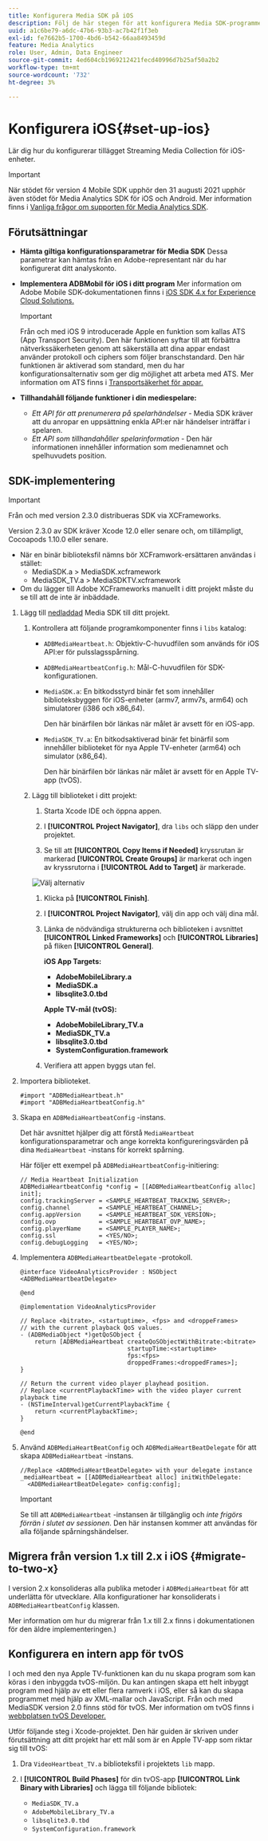 ```yaml
---
title: Konfigurera Media SDK på iOS
description: Följ de här stegen för att konfigurera Media SDK-programmet på iOS.
uuid: a1c6be79-a6dc-47b6-93b3-ac7b42f1f3eb
exl-id: fe7662b5-1700-4bd6-b542-66aa8493459d
feature: Media Analytics
role: User, Admin, Data Engineer
source-git-commit: 4ed604cb1969212421fecd40996d7b25af50a2b2
workflow-type: tm+mt
source-wordcount: '732'
ht-degree: 3%

---
```


# Konfigurera iOS{#set-up-ios}

Lär dig hur du konfigurerar tillägget Streaming Media Collection för iOS-enheter.

>[!IMPORTANT]
>
>När stödet för version 4 Mobile SDK upphör den 31 augusti 2021 upphör även stödet för Media Analytics SDK för iOS och Android.  Mer information finns i [Vanliga frågor om supporten för Media Analytics SDK](/help/additional-resources/end-of-support-faqs.md).

## Förutsättningar

* **Hämta giltiga konfigurationsparametrar för Media SDK**
Dessa parametrar kan hämtas från en Adobe-representant när du har konfigurerat ditt analyskonto.
* **Implementera ADBMobil för iOS i ditt program**
Mer information om Adobe Mobile SDK-dokumentationen finns i [iOS SDK 4.x for Experience Cloud Solutions.](https://experienceleague.adobe.com/docs/mobile-services/ios/overview.html)

  >[!IMPORTANT]
  >
  >Från och med iOS 9 introducerade Apple en funktion som kallas ATS (App Transport Security). Den här funktionen syftar till att förbättra nätverkssäkerheten genom att säkerställa att dina appar endast använder protokoll och ciphers som följer branschstandard. Den här funktionen är aktiverad som standard, men du har konfigurationsalternativ som ger dig möjlighet att arbeta med ATS. Mer information om ATS finns i [Transportsäkerhet för appar.](https://experienceleague.adobe.com/docs/mobile-services/ios/config-ios/app-transport-security.html)

* **Tillhandahåll följande funktioner i din mediespelare:**

   * _Ett API för att prenumerera på spelarhändelser_ - Media SDK kräver att du anropar en uppsättning enkla API:er när händelser inträffar i spelaren.
   * _Ett API som tillhandahåller spelarinformation_ - Den här informationen innehåller information som medienamnet och spelhuvudets position.

## SDK-implementering

>[!IMPORTANT]
>
>Från och med version 2.3.0 distribueras SDK via XCFrameworks.
>
>Version 2.3.0 av SDK kräver Xcode 12.0 eller senare och, om tillämpligt, Cocoapods 1.10.0 eller senare.

* När en binär biblioteksfil nämns bör XCFramwork-ersättaren användas i stället:
   * MediaSDK.a > MediaSDK.xcframework
   * MediaSDK_TV.a > MediaSDKTV.xcframework
* Om du lägger till Adobe XCFrameworks manuellt i ditt projekt måste du se till att de inte är inbäddade.

1. Lägg till [nedladdad](/help/getting-started/download-sdks.md) Media SDK till ditt projekt.

   1. Kontrollera att följande programkomponenter finns i `libs` katalog:

      * `ADBMediaHeartbeat.h`: Objektiv-C-huvudfilen som används för iOS API:er för pulsslagsspårning.
      * `ADBMediaHeartbeatConfig.h`: Mål-C-huvudfilen för SDK-konfigurationen.
      * `MediaSDK.a`: En bitkodsstyrd binär fet som innehåller biblioteksbyggen för iOS-enheter (armv7, armv7s, arm64) och simulatorer (i386 och x86_64).

        Den här binärfilen bör länkas när målet är avsett för en iOS-app.

      * `MediaSDK_TV.a`: En bitkodsaktiverad binär fet binärfil som innehåller biblioteket för nya Apple TV-enheter (arm64) och simulator (x86_64).

        Den här binärfilen bör länkas när målet är avsett för en Apple TV-app (tvOS).

   1. Lägg till biblioteket i ditt projekt:

      1. Starta Xcode IDE och öppna appen.
      1. I **[!UICONTROL Project Navigator]**, dra `libs` och släpp den under projektet.

      1. Se till att **[!UICONTROL Copy Items if Needed]** kryssrutan är markerad **[!UICONTROL Create Groups]** är markerat och ingen av kryssrutorna i **[!UICONTROL Add to Target]** är markerade.

      ![Välj alternativ](assets/choose-options_ios.png)

      1. Klicka på **[!UICONTROL Finish]**.
      1. I **[!UICONTROL Project Navigator]**, välj din app och välj dina mål.
      1. Länka de nödvändiga strukturerna och biblioteken i avsnittet **[!UICONTROL Linked Frameworks]** och **[!UICONTROL Libraries]** på fliken **[!UICONTROL General]**.

         **iOS App Targets:**

         * **AdobeMobileLibrary.a**
         * **MediaSDK.a**
         * **libsqlite3.0.tbd**

         **Apple TV-mål (tvOS):**

         * **AdobeMobileLibrary_TV.a**
         * **MediaSDK_TV.a**
         * **libsqlite3.0.tbd**
         * **SystemConfiguration.framework**

      1. Verifiera att appen byggs utan fel.

1. Importera biblioteket.

   ```
   #import "ADBMediaHeartbeat.h"
   #import "ADBMediaHeartbeatConfig.h"
   ```

1. Skapa en `ADBMediaHeartbeatConfig` -instans.

   Det här avsnittet hjälper dig att förstå `MediaHeartbeat` konfigurationsparametrar och ange korrekta konfigureringsvärden på dina `MediaHeartbeat` -instans för korrekt spårning.

   Här följer ett exempel på `ADBMediaHeartbeatConfig`-initiering:

   ```
   // Media Heartbeat Initialization
   ADBMediaHeartbeatConfig *config = [[ADBMediaHeartbeatConfig alloc] init];
   config.trackingServer = <SAMPLE_HEARTBEAT_TRACKING_SERVER>;
   config.channel        = <SAMPLE_HEARTBEAT_CHANNEL>;
   config.appVersion     = <SAMPLE_HEARTBEAT_SDK_VERSION>;
   config.ovp            = <SAMPLE_HEARTBEAT_OVP_NAME>;
   config.playerName     = <SAMPLE_PLAYER_NAME>;
   config.ssl            = <YES/NO>;
   config.debugLogging   = <YES/NO>;
   ```

1. Implementera `ADBMediaHeartbeatDelegate` -protokoll.

   ```
   @interface VideoAnalyticsProvider : NSObject <ADBMediaHeartbeatDelegate>
   
   @end
   
   @implementation VideoAnalyticsProvider
   
   // Replace <bitrate>, <startuptime>, <fps> and <droppeFrames>  
   // with the current playback QoS values.
   - (ADBMediaObject *)getQoSObject {
       return [ADBMediaHeartbeat createQoSObjectWithBitrate:<bitrate>  
                                 startupTime:<startuptime>   
                                 fps:<fps>  
                                 droppedFrames:<droppedFrames>];
   }
   
   // Return the current video player playhead position.
   // Replace <currentPlaybackTime> with the video player current playback time
   - (NSTimeInterval)getCurrentPlaybackTime {
       return <currentPlaybackTime>;
   }
   
   @end
   ```

1. Använd `ADBMediaHeartBeatConfig` och `ADBMediaHeartBeatDelegate` för att skapa `ADBMediaHeartbeat` -instans.

   ```
   //Replace <ADBMediaHeartBeatDelegate> with your delegate instance
   _mediaHeartbeat = [[ADBMediaHeartbeat alloc] initWithDelegate:
     <ADBMediaHeartBeatDelegate> config:config];
   ```

   >[!IMPORTANT]
   >
   >Se till att `ADBMediaHeartbeat` -instansen är tillgänglig och *inte frigörs förrän i slutet av sessionen*. Den här instansen kommer att användas för alla följande spårningshändelser.

## Migrera från version 1.x till 2.x i iOS {#migrate-to-two-x}

I version 2.x konsolideras alla publika metoder i `ADBMediaHeartbeat` för att underlätta för utvecklare. Alla konfigurationer har konsoliderats i `ADBMediaHeartbeatConfig` klassen.

Mer information om hur du migrerar från 1.x till 2.x finns i dokumentationen för den äldre implementeringen.)

## Konfigurera en intern app för tvOS

I och med den nya Apple TV-funktionen kan du nu skapa program som kan köras i den inbyggda tvOS-miljön. Du kan antingen skapa ett helt inbyggt program med hjälp av ett eller flera ramverk i iOS, eller så kan du skapa programmet med hjälp av XML-mallar och JavaScript. Från och med MediaSDK version 2.0 finns stöd för tvOS. Mer information om tvOS finns i [webbplatsen tvOS Developer.](https://developer.apple.com/tvos/)

Utför följande steg i Xcode-projektet. Den här guiden är skriven under förutsättning att ditt projekt har ett mål som är en Apple TV-app som riktar sig till tvOS:

1. Dra `VideoHeartbeat_TV.a` biblioteksfil i projektets `lib` mapp.

1. I **[!UICONTROL Build Phases]** för din tvOS-app **[!UICONTROL Link Binary with Libraries]** och lägga till följande bibliotek:

   * `MediaSDK_TV.a`
   * `AdobeMobileLibrary_TV.a`
   * `libsqlite3.0.tbd`
   * `SystemConfiguration.framework`
